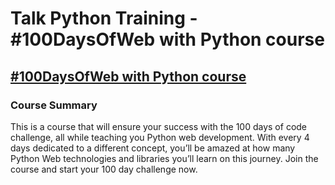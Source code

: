 # Talk Python Training - #100DaysOfWeb with Python course

## [#100DaysOfWeb with Python course](https://training.talkpython.fm/courses/explore_100days_web/100-days-of-web-in-python)


### Course Summary
This is a course that will ensure your success with the 100 days of code challenge, all while teaching you Python web development. With every 4 days dedicated to a different concept, you’ll be amazed at how many Python Web technologies and libraries you’ll learn on this journey. Join the course and start your 100 day challenge now.
